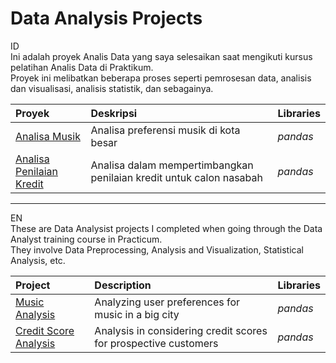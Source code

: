# Data Analysis Projects
ID\
Ini adalah proyek Analis Data yang saya selesaikan saat mengikuti kursus pelatihan Analis Data di Praktikum.\
Proyek ini melibatkan beberapa proses seperti pemrosesan data, analisis dan visualisasi, analisis statistik, dan sebagainya.

| Proyek               | Deskripsi                                                                               | Libraries                      |
|:--------------------- |:------------------------------------------------------------------------------------------- |:------------------------------ |
|[Analisa Musik](https://github.com/yusufsp7/Data_Analysis_Projects/tree/Project_1)|Analisa preferensi musik di kota besar|*pandas*|
|[Analisa Penilaian Kredit](https://github.com/yusufsp7/Data_Analysis_Projects/tree/Project_2)| Analisa dalam mempertimbangkan penilaian kredit untuk calon nasabah|*pandas*|

----------------------------------------------------------------------------------------------------------------------------------------------------

EN\
These are Data Analysist projects I completed when going through the Data Analyst training course in Practicum.\
They involve Data Preprocessing, Analysis and Visualization, Statistical Analysis, etc.

| Project               | Description                                                                                 | Libraries                      |
|:--------------------- |:------------------------------------------------------------------------------------------- |:------------------------------ |
|[Music Analysis](https://github.com/yusufsp7/Data_Analysis_Projects/tree/Project_1)|Analyzing user preferences for music in a big city|*pandas*|
|[Credit Score Analysis](https://github.com/yusufsp7/Data_Analysis_Projects/tree/Project_2)| Analysis in considering credit scores for prospective customers|*pandas*|
